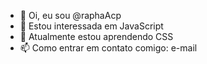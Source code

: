 - 👋 Oi, eu sou @raphaAcp
- 👀 Estou interessada em JavaScript
- 🌱 Atualmente estou aprendendo CSS
- 📫 Como entrar em contato comigo: e-mail

<!---
raphaAcp/raphaAcp is a ✨ special ✨ repository because its `README.md` (this file) appears on your GitHub profile.
You can click the Preview link to take a look at your changes.
--->
